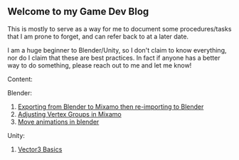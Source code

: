 ## Welcome to my Game Dev Blog

This is mostly to serve as a way for me to document some procedures/tasks that I am prone to forget, and can refer back to at a later date. 

I am a huge beginner to Blender/Unity, so I don't claim to know everything, nor do I claim that these are best practices. In fact if anyone has a better way to do something, please reach out to me and let me know!

Content: 



Blender:

1. [Exporting from Blender to Mixamo then re-importing to Blender](./blender-to-mixamo.md)
2. [Adjusting Vertex Groups in Mixamo](./mixamo-blender-vertex-groups.md)
3. [Move animations in blender](./blender-move-animation.md)

Unity: 

1. [Vector3 Basics](./vector_basics_in_unity.md)

